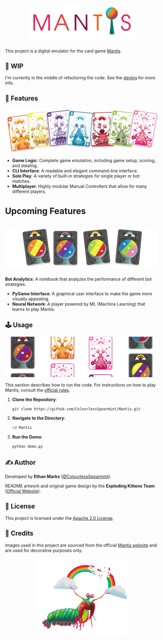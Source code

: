 <h1 align="center">
  <img src="images/mantis_logo_transparent.png" alt="Mantis Logo" width="350">
</h1>

This project is a digital emulator for the card game [Mantis](https://www.explodingkittens.com/products/mantis).

## 🚧 WIP
I'm currently in the middle of refactoring the code. See the [devlog](https://github.com/ColourlessSpearmint/Mantis/blob/feature/refactor/devlog.md) for more info.

## 🚀 Features

<div align="center">
  <img src="images\card_types_transparent.png" alt="Card Types" width="600">
</div>

- **Game Logic**: Complete game emulation, including game setup, scoring, and stealing.
- **CLI Interface**: A readable and elegant command-line interface.
- **Solo Play**: A variety of built-in strategies for single player or bot matches.
- **Multiplayer**: Highly modular Manual Controllers that allow for many different players.

# Upcoming Features

<h1 align="center">
  <img src="images/card_backs_transparent.png" alt="Card Backs" width="600">
</h1>

**Bot Analytics**: A notebook that analyzes the performance of different bot strategies.
- **PyGame Interface**: A graphical user interface to make the game more visually appealing.
- **Neural Network**: A player powered by ML (Machine Learning) that learns to play Mantis.

## 🕹️ Usage

<div align="center">
  <img src="images\card_vertical_rows_transparent_banner.png" alt="Card Types" width="600">
</div>

This section describes how to run the code. For instructions on how to play Mantis, consult the [official rules](https://www.explodingkittens.com/pages/how-to-play-mantis).

1.  **Clone the Repository**:
    ```bash
    git clone https://github.com/ColourlessSpearmint/Mantis.git
    ```
2.  **Navigate to the Directory**:
    ```bash
    cd Mantis
    ```
3.  **Run the Demo**:
    ```bash
    python demo.py
    ```

## ✍️ Author

Developed by **Ethan Marks** ([@ColourlessSpearmint](https://github.com/ColourlessSpearmint)).

README artwork and original game design by the **Exploding Kittens Team** ([Official Website](https://www.explodingkittens.com/pages/about-exploding-kittens)).

## 📜 License

This project is licensed under the [Apache 2.0 License](https://www.apache.org/licenses/LICENSE-2.0).

## 🙏 Credits

Images used in this project are sourced from the official [Mantis website](https://www.explodingkittens.com/products/mantis) and are used for decorative purposes only.

<div align="center">
  <img src="images\mantis_shrimp_transparent.png" alt="Card Types" width="300">
</div>
